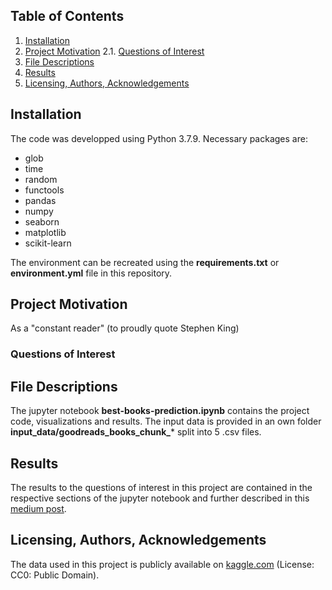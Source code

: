 ## Table of Contents
1. [Installation](#installation)
2. [Project Motivation](#project-motivation)
2.1. [Questions of Interest](#questions-of-interest)
3. [File Descriptions](#file-descriptions)
4. [Results](#results)
5. [Licensing, Authors, Acknowledgements](#licensing-authors-acknowledgements)

## Installation
The code was developped using Python 3.7.9. Necessary packages are:
- glob
- time
- random
- functools
- pandas
- numpy
- seaborn
- matplotlib
- scikit-learn

The environment can be recreated using the **requirements.txt** or **environment.yml** file in this repository.

## Project Motivation
As a "constant reader" (to proudly quote Stephen King)

### Questions of Interest


## File Descriptions
The jupyter notebook **best-books-prediction.ipynb** contains the project code, visualizations and results. 
The input data is provided in an own folder **input_data/goodreads_books_chunk_*** split into 5 .csv files.

## Results
The results to the questions of interest in this project are contained in the respective sections of the jupyter notebook and further described in this [medium post]().

## Licensing, Authors, Acknowledgements
The data used in this project is publicly available on [kaggle.com](https://www.kaggle.com/austinreese/goodreads-books) (License: CC0: Public Domain). 
